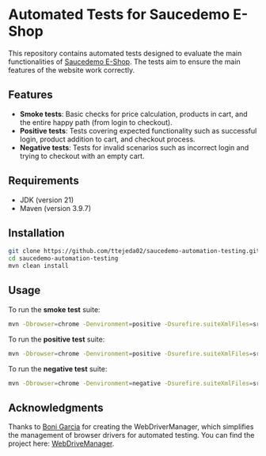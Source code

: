 # Automated Tests for Saucedemo E-Shop
This repository contains automated tests designed to evaluate the main functionalities of [Saucedemo E-Shop](https://www.saucedemo.com/). The tests aim to ensure the main features of the website work correctly.

## Features
- **Smoke tests**: Basic checks for price calculation, products in cart, and the entire happy path (from login to checkout).
- **Positive tests**: Tests covering expected functionality such as successful login, product addition to cart, and checkout process.
- **Negative tests**: Tests for invalid scenarios such as incorrect login and trying to checkout with an empty cart.

## Requirements
- JDK (version 21)
- Maven (version 3.9.7)

## Installation
```bash
git clone https://github.com/ttejeda02/saucedemo-automation-testing.git
cd saucedemo-automation-testing
mvn clean install
```
## Usage
To run the **smoke test** suite:
```bash
mvn -Dbrowser=chrome -Denvironment=positive -Dsurefire.suiteXmlFiles=src/test/resources/smoke-tests.xml clean test
```
To run the **positive test** suite:
```bash
mvn -Dbrowser=chrome -Denvironment=positive -Dsurefire.suiteXmlFiles=src/test/resources/positive-tests.xml clean test
```
To run the **negative test** suite:
```bash
mvn -Dbrowser=chrome -Denvironment=negative -Dsurefire.suiteXmlFiles=src/test/resources/negative-tests.xml clean test
```

## Acknowledgments
Thanks to [Boni Garcia](https://bonigarcia.dev/) for creating the WebDriverManager, which simplifies the management of browser drivers for automated testing. You can find the project here: [WebDriveManager](https://github.com/bonigarcia/webdrivermanager).

